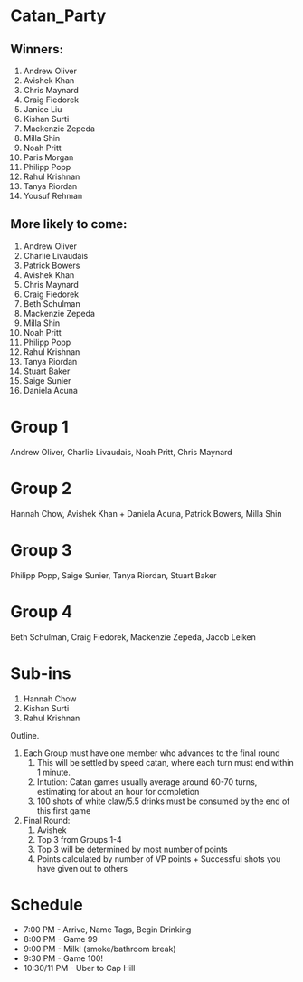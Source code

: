# Catan_Party

## Winners: 

1. Andrew Oliver
1. Avishek Khan
1. Chris Maynard
1. Craig Fiedorek
1. Janice Liu 
1. Kishan Surti
1. Mackenzie Zepeda
1. Milla Shin
1. Noah Pritt
1. Paris Morgan
1. Philipp Popp 
1. Rahul Krishnan
1. Tanya Riordan
1. Yousuf Rehman 


## More likely to come: 
1. Andrew Oliver
1. Charlie Livaudais
1. Patrick Bowers
1. Avishek Khan
1. Chris Maynard
1. Craig Fiedorek
1. Beth Schulman 
1. Mackenzie Zepeda
1. Milla Shin
1. Noah Pritt
1. Philipp Popp 
1. Rahul Krishnan
1. Tanya Riordan
1. Stuart Baker
1. Saige Sunier
1. Daniela Acuna


# Group 1
Andrew Oliver, Charlie Livaudais, Noah Pritt, Chris Maynard

# Group 2
Hannah Chow, Avishek Khan + Daniela Acuna, Patrick Bowers, Milla Shin

# Group 3
Philipp Popp, Saige Sunier, Tanya Riordan, Stuart Baker

# Group 4
Beth Schulman, Craig Fiedorek, Mackenzie Zepeda, Jacob Leiken

# Sub-ins
1. Hannah Chow
1. Kishan Surti
1. Rahul Krishnan


Outline.
1. Each Group must have one member who advances to the final round
    1. This will be settled by speed catan, where each turn must end within 1 minute.
    1. Intution: Catan games usually average around 60-70 turns, estimating for about an hour for completion
    1. 100 shots of white claw/5.5 drinks must be consumed by the end of this first game
1. Final Round: 
    1. Avishek
    1. Top 3 from Groups 1-4
    1. Top 3 will be determined by most number of points
    1. Points calculated by number of VP points + Successful shots you have given out to others

# Schedule 
- 7:00 PM - Arrive, Name Tags, Begin Drinking
- 8:00 PM - Game 99
- 9:00 PM - Milk! (smoke/bathroom break)
- 9:30 PM - Game 100!
- 10:30/11 PM - Uber to Cap Hill
